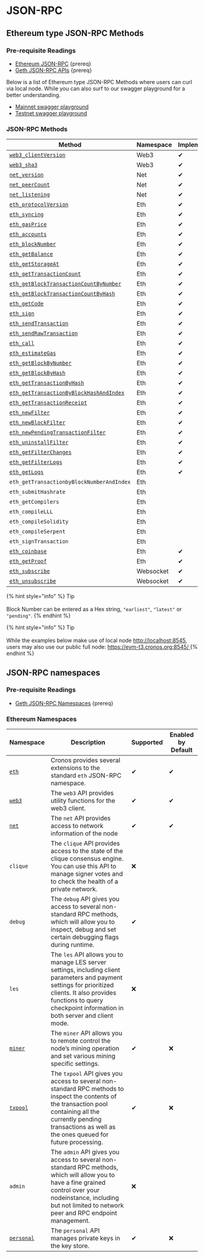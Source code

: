 # JSON-RPC

## Ethereum type JSON-RPC Methods

### Pre-requisite Readings

* [Ethereum JSON-RPC](https://eth.wiki/json-rpc/API) {prereq}
* [Geth JSON-RPC APIs](https://geth.ethereum.org/docs/rpc/server) {prereq}

Below is a list of Ethereum type JSON-RPC Methods where users can curl via local node. While you can also surf to our swagger playground for a better understanding.

* [Mainnet swagger playground](https://docs.cronos.org/swagger?network=mainnet)
* [Testnet swagger playground](https://docs.cronos.org/swagger)


### JSON-RPC Methods

| Method                                                                              | Namespace | Implemented | Public |
| ----------------------------------------------------------------------------------- | --------- | ----------- | ------ |
| [`web3_clientVersion`](./#web3-clientversion)                                       | Web3      | ✔           | ✔      |
| [`web3_sha3`](./#web3-sha3)                                                         | Web3      | ✔           | ✔      |
| [`net_version`](./#net-version)                                                     | Net       | ✔           | ✔      |
| [`net_peerCount`](./#net-peerCount)                                                 | Net       | ✔           | ✔      |
| [`net_listening`](./#net-listening)                                                 | Net       | ✔           | ✔      |
| [`eth_protocolVersion`](./#eth-protocolversion)                                     | Eth       | ✔           | ✔      |
| [`eth_syncing`](./#eth-syncing)                                                     | Eth       | ✔           | ✔      |
| [`eth_gasPrice`](./#eth-gasprice)                                                   | Eth       | ✔           | ✔      |
| [`eth_accounts`](./#eth-accounts)                                                   | Eth       | ✔           | ✔      |
| [`eth_blockNumber`](./#eth-blocknumber)                                             | Eth       | ✔           | ✔      |
| [`eth_getBalance`](./#eth-getbalance)                                               | Eth       | ✔           | ✔      |
| [`eth_getStorageAt`](./#eth-getstorageat)                                           | Eth       | ✔           | ✔      |
| [`eth_getTransactionCount`](./#eth-gettransactioncount)                             | Eth       | ✔           | ✔      |
| [`eth_getBlockTransactionCountByNumber`](./#eth-getblocktransactioncountbynumber)   | Eth       | ✔           | ✔      |
| [`eth_getBlockTransactionCountByHash`](./#eth-getblocktransactioncountbyhash)       | Eth       | ✔           | ✔      |
| [`eth_getCode`](./#eth-getcode)                                                     | Eth       | ✔           | ✔      |
| [`eth_sign`](./#eth-sign)                                                           | Eth       | ✔           | ✔      |
| [`eth_sendTransaction`](./#eth-sendtransaction)                                     | Eth       | ✔           | ✔      |
| [`eth_sendRawTransaction`](./#eth-sendrawtransaction)                               | Eth       | ✔           | ✔      |
| [`eth_call`](./#eth-call)                                                           | Eth       | ✔           | ✔      |
| [`eth_estimateGas`](./#eth-estimategas)                                             | Eth       | ✔           | ✔      |
| [`eth_getBlockByNumber`](./#eth-getblockbynumber)                                   | Eth       | ✔           | ✔      |
| [`eth_getBlockByHash`](./#eth-getblockbyhash)                                       | Eth       | ✔           | ✔      |
| [`eth_getTransactionByHash`](./#eth-gettransactionbyhash)                           | Eth       | ✔           | ✔      |
| [`eth_getTransactionByBlockHashAndIndex`](./#eth-gettransactionbyblockhashandindex) | Eth       | ✔           | ✔      |
| [`eth_getTransactionReceipt`](./#eth-gettransactionreceipt)                         | Eth       | ✔           | ✔      |
| [`eth_newFilter`](./#eth-newfilter)                                                 | Eth       | ✔           | ✔      |
| [`eth_newBlockFilter`](./#eth-newblockfilter)                                       | Eth       | ✔           | ✔      |
| [`eth_newPendingTransactionFilter`](./#eth-newpendingtransactionfilter)             | Eth       | ✔           | ✔      |
| [`eth_uninstallFilter`](./#eth-uninstallfilter)                                     | Eth       | ✔           | ✔      |
| [`eth_getFilterChanges`](./#eth-getfilterchanges)                                   | Eth       | ✔           | ✔      |
| [`eth_getFilterLogs`](./#eth-getfilterlogs)                                         | Eth       | ✔           | ✔      |
| [`eth_getLogs`](./#eth-getlogs)                                                     | Eth       | ✔           | ✔      |
| `eth_getTransactionbyBlockNumberAndIndex`                                           | Eth       |             | ✔      |
| `eth_submitHashrate`                                                                | Eth       |             |        |
| `eth_getCompilers`                                                                  | Eth       |             |        |
| `eth_compileLLL`                                                                    | Eth       |             |        |
| `eth_compileSolidity`                                                               | Eth       |             |        |
| `eth_compileSerpent`                                                                | Eth       |             |        |
| `eth_signTransaction`                                                               | Eth       |             |        |
| [`eth_coinbase`](./#eth-coinbase)                                                   | Eth       | ✔           |        |
| [`eth_getProof`](./#eth-getProof)                                                   | Eth       | ✔           |        |
| [`eth_subscribe`](./#eth-subscribe)                                                 | Websocket | ✔           |        |
| [`eth_unsubscribe`](./#eth-unsubscribe)                                             | Websocket | ✔           |        |

{% hint style="info" %}
Tip\
\
Block Number can be entered as a Hex string, `"earliest"`, `"latest"` or `"pending"`.&#x20;
{% endhint %}

{% hint style="info" %}
Tip\
\
While the examples below make use of local node [http://localhost:8545](http://localhost:8545), users may also use our public full node: [https://evm-t3.cronos.org:8545/ ](https://evm-t3.cronos.org:8545/)
{% endhint %}

## JSON-RPC namespaces

### Pre-requisite Readings

* [Geth JSON-RPC Namespaces](https://geth.ethereum.org/docs/rpc/server) {prereq}

### Ethereum Namespaces

| Namespace                                                                | Description                                                                                                                                                                                                                  | Supported | Enabled by Default |
| ------------------------------------------------------------------------ | ---------------------------------------------------------------------------------------------------------------------------------------------------------------------------------------------------------------------------- | --------- | ------------------ |
| [`eth`](../../about-cronos/resources/endpoints.md#eth-methods)           | Cronos provides several extensions to the standard `eth` JSON-RPC namespace.                                                                                                                                                 | ✔         | ✔                  |
| [`web3`](../../about-cronos/resources/endpoints.md#web3-methods)         | The `web3` API provides utility functions for the web3 client.                                                                                                                                                               | ✔         | ✔                  |
| [`net`](../../about-cronos/resources/endpoints.md#net-methods)           | The `net` API provides access to network information of the node                                                                                                                                                             | ✔         | ✔                  |
| `clique`                                                                 | The `clique` API provides access to the state of the clique consensus engine. You can use this API to manage signer votes and to check the health of a private network.                                                      | ❌         |                    |
| `debug`                                                                  | The `debug` API gives you access to several non-standard RPC methods, which will allow you to inspect, debug and set certain debugging flags during runtime.                                                                 | ✔         |                    |
| `les`                                                                    | The `les` API allows you to manage LES server settings, including client parameters and payment settings for prioritized clients. It also provides functions to query checkpoint information in both server and client mode. | ❌         |                    |
| [`miner`](../../about-cronos/resources/endpoints.md#miner-methods)       | The `miner` API allows you to remote control the node’s mining operation and set various mining specific settings.                                                                                                           | ✔         | ❌                  |
| [`txpool`](../../about-cronos/resources/endpoints.md#txpool-methods)     | The `txpool` API gives you access to several non-standard RPC methods to inspect the contents of the transaction pool containing all the currently pending transactions as well as the ones queued for future processing.    | ✔         | ❌                  |
| `admin`                                                                  | The `admin` API gives you access to several non-standard RPC methods, which will allow you to have a fine grained control over your nodeinstance, including but not limited to network peer and RPC endpoint management.     | ❌         |                    |
| [`personal`](../../about-cronos/resources/endpoints.md#personal-methods) | The `personal` API manages private keys in the key store.                                                                                                                                                                    | ✔         | ❌                  |
